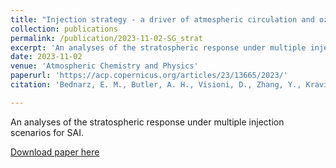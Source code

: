 ```yaml
---
title: "Injection strategy - a driver of atmospheric circulation and ozone response to stratospheric aerosol geoengineering"
collection: publications
permalink: /publication/2023-11-02-SG_strat
excerpt: 'An analyses of the stratospheric response under multiple injection scenarios for SAI'
date: 2023-11-02
venue: 'Atmospheric Chemistry and Physics'
paperurl: 'https://acp.copernicus.org/articles/23/13665/2023/'
citation: 'Bednarz, E. M., Butler, A. H., Visioni, D., Zhang, Y., Kravitz, B., and MacMartin, D. G.: Injection strategy ? a driver of atmospheric circulation and ozone response to stratospheric aerosol geoengineering, Atmos. Chem. Phys., 23, 13665?13684, https://doi.org/10.5194/acp-23-13665-2023, 2023.'

---
```

An analyses of the stratospheric response under multiple injection scenarios for SAI.

[Download paper here](https://acp.copernicus.org/articles/23/13665/2023/)